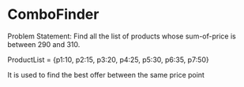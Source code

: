 # ComboFinder
Problem Statement:
Find all the list of products whose sum-of-price is between 290 and 310.

ProductList = {p1:10, p2:15, p3:20, p4:25, p5:30, p6:35, p7:50}

It is used to find the best offer between the same price point
